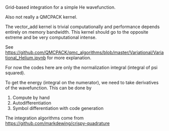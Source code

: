 
Grid-based integration for a simple He wavefunction.

Also not really a QMCPACK kernel.

The vector_add kernel is trivial computationally and performance depends entirely on memory bandwidth.
This kernel should go to the opposite extreme and be very computational intense.

See https://github.com/QMCPACK/qmc_algorithms/blob/master/Variational/Variational_Helium.ipynb for more explanation.

For now the codes here are only the normalization integral (integral of psi squared).

To get the energy (integral on the numerator), we need to take derivatives of the wavefunction.  This can be done by
1. Compute by hand
2. Autodifferentiation
3. Symbol differentiation with code generation

The integration algorithms come from
https://github.com/markdewing/crispy-quadrature




